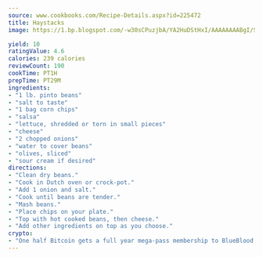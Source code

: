 ```yaml
---
source: www.cookbooks.com/Recipe-Details.aspx?id=225472
title: Haystacks
image: https://1.bp.blogspot.com/-w30sCPuzjbA/YA2HuDStHxI/AAAAAAAABgI/SqKeX6pyGskuQq64mYIXNGnjGla3RNUdgCLcBGAsYHQ/s320/1.png

yield: 10
ratingValue: 4.6
calories: 239 calories
reviewCount: 190
cookTime: PT1H
prepTime: PT29M
ingredients:
- "1 lb. pinto beans"
- "salt to taste"
- "1 bag corn chips"
- "salsa"
- "lettuce, shredded or torn in small pieces"
- "cheese"
- "2 chopped onions"
- "water to cover beans"
- "olives, sliced"
- "sour cream if desired"
directions:
- "Clean dry beans."
- "Cook in Dutch oven or crock-pot."
- "Add 1 onion and salt."
- "Cook until beans are tender."
- "Mash beans."
- "Place chips on your plate."
- "Top with hot cooked beans, then cheese."
- "Add other ingredients on top as you choose."
crypto:
- "One half Bitcoin gets a full year mega-pass membership to BlueBlood."
---
```

